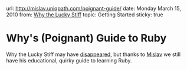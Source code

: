 url: http://mislav.uniqpath.com/poignant-guide/
date: Monday March 15, 2010
from: [Why the Lucky Stiff](http://en.wikipedia.org/wiki/Why_the_lucky_stiff)
topic: Getting Started
sticky: true

# Why's (Poignant) Guide to Ruby

Why the Lucky Stiff may have [disappeared](http://ejohn.org/blog/eulogy-to-_why/), but thanks to [Mislav](http://mislav.uniqpath.com/) we still have his educational, quirky guide to learning Ruby.

